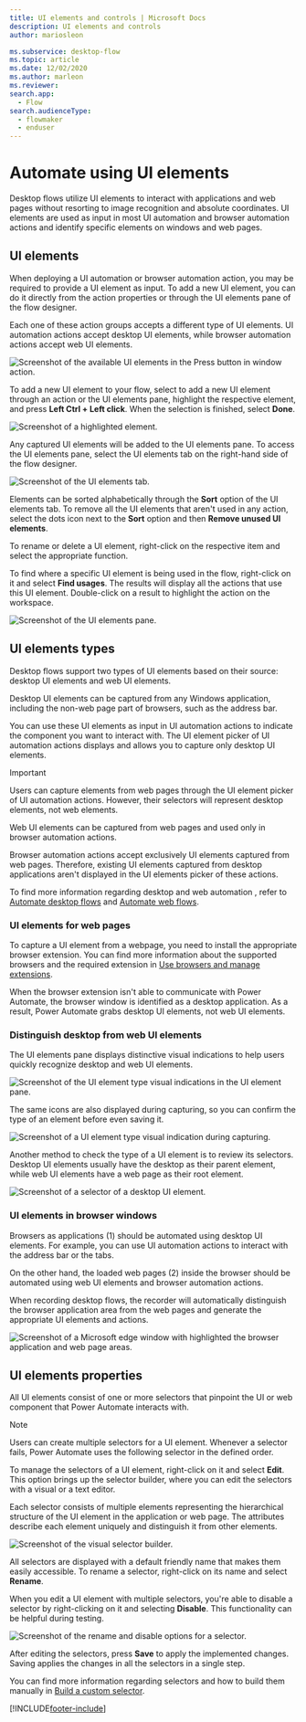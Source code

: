 ```yaml
---
title: UI elements and controls | Microsoft Docs
description: UI elements and controls
author: mariosleon

ms.subservice: desktop-flow
ms.topic: article
ms.date: 12/02/2020
ms.author: marleon
ms.reviewer:
search.app: 
  - Flow
search.audienceType: 
  - flowmaker
  - enduser
---
```

# Automate using UI elements

Desktop flows utilize UI elements to interact with applications and web pages without resorting to image recognition and absolute coordinates. UI elements are used as input in most UI automation and browser automation actions and identify specific elements on windows and web pages.

## UI elements

When deploying a UI automation or browser automation action, you may be required to provide a UI element as input. To add a new UI element, you can do it directly from the action properties or through the UI elements pane of the flow designer.

Each one of these action groups accepts a different type of UI elements. UI automation actions accept desktop UI elements, while browser automation actions accept web UI elements.

![Screenshot of the available UI elements in the Press button in window action.](media/ui-elements/ui-element-input.png)

To add a new UI element to your flow, select to add a new UI element through an action or the UI elements pane, highlight the respective element, and press **Left Ctrl + Left click**. When the selection is finished, select **Done**. 

![Screenshot of a highlighted element.](./media/ui-elements/capturing-ui-elements.png)

Any captured UI elements will be added to the UI elements pane. To access the UI elements pane, select the UI elements tab on the right-hand side of the flow designer.

![Screenshot of the UI elements tab.](./media/ui-elements/ui-elements-tab.png)

Elements can be sorted alphabetically through the **Sort** option of the  UI elements tab. To remove all the UI elements that aren't used in any action, select the dots icon next to the **Sort** option and then **Remove unused UI elements**.

To rename or delete a UI element, right-click on the respective item and select the appropriate function.

To find where a specific UI element is being used in the flow, right-click on it and select **Find usages**. The results will display all the actions that use this UI element. Double-click on a result to highlight the action on the workspace.

![Screenshot of the UI elements pane.](./media/ui-elements/ui-elements-pane.png)

## UI elements types

Desktop flows support two types of UI elements based on their source: desktop UI elements and web UI elements.

Desktop UI elements can be captured from any Windows application, including the non-web page part of browsers, such as the address bar.

You can use these UI elements as input in UI automation actions to indicate the component you want to interact with. The UI element picker of UI automation actions displays and allows you to capture only desktop UI elements.

>[!IMPORTANT]
> Users can capture elements from web pages through the UI element picker of UI automation actions. However, their selectors will represent desktop elements, not web elements.

Web UI elements can be captured from web pages and used only in browser automation actions.

Browser automation actions accept exclusively UI elements captured from web pages. Therefore, existing UI elements captured from desktop applications aren't displayed in the UI elements picker of these actions.

To find more information regarding desktop and web automation , refer to [Automate desktop flows](desktop-automation.md) and [Automate web flows](automation-web.md). 

### UI elements for web pages

To capture a UI element from a webpage, you need to install the appropriate browser extension. You can find more information about the supported browsers and the required extension in [Use browsers and manage extensions](using-browsers.md).

When the browser extension isn't able to communicate with Power Automate, the browser window is identified as a desktop application. As a result, Power Automate grabs desktop UI elements, not web UI elements.

### Distinguish desktop from web UI elements 

The UI elements pane displays distinctive visual indications to help users quickly recognize desktop and web UI elements.

![Screenshot of the UI element type visual indications in the UI element pane.](./media/ui-elements/ui-element-type-visual-indication.png)

The same icons are also displayed during capturing, so you can confirm the type of an element before even saving it.

![Screenshot of a UI element type visual indication during capturing.](./media/ui-elements/ui-element-type-visual-indication-capturing.png)

Another method to check the type of a UI element is to review its selectors. Desktop UI elements usually have the desktop as their parent element, while web UI elements have a web page as their root element.

![Screenshot of a selector of a desktop UI element.](./media/ui-elements/ui-element-desktop-selector.png)

### UI elements in browser windows

Browsers as applications (1) should be automated using desktop UI elements. For example, you can use UI automation actions to interact with the address bar or the tabs. 

On the other hand, the loaded web pages (2) inside the browser should be automated using web UI elements and browser automation actions.

When recording desktop flows, the recorder will automatically distinguish the browser application area from the web pages and generate the appropriate UI elements and actions.

![Screenshot of a Microsoft edge window with highlighted the browser application and web page areas.](./media/ui-elements/browser-window.png)

## UI elements properties

All UI elements consist of one or more selectors that pinpoint the UI or web component that Power Automate interacts with.

>[!NOTE]
> Users can create multiple selectors for a UI element. Whenever a selector fails, Power Automate uses the following selector in the defined order.

To manage the selectors of a UI element, right-click on it and select **Edit**. This option brings up the selector builder, where you can edit the selectors with a visual or a text editor.

Each selector consists of multiple elements representing the hierarchical structure of the UI element in the application or web page. The attributes describe each element uniquely and distinguish it from other elements.

![Screenshot of the visual selector builder.](./media/ui-elements/visual-selector-editor.png)

All selectors are displayed with a default friendly name that makes them easily accessible. To rename a selector, right-click on its name and select **Rename**. 

When you edit a UI element with multiple selectors, you're able to disable a selector by right-clicking on it and selecting **Disable**. This functionality can be helpful during testing.

![Screenshot of the rename and disable options for a selector.](./media/ui-elements/rename-disable-selector.png)

After editing the selectors, press **Save** to apply the implemented changes. Saving applies the changes in all the selectors in a single step.

You can find more information regarding selectors and how to build them manually in [Build a custom selector](build-custom-selectors.md).

[!INCLUDE[footer-include](../includes/footer-banner.md)]


